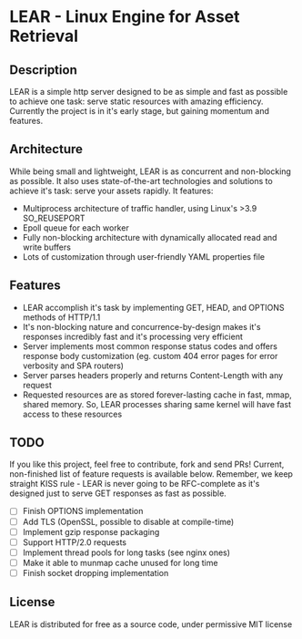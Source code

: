 # LEAR - Linux Engine for Asset Retrieval
## Description
LEAR is a simple http server designed to be as simple and fast as possible to achieve one task:
serve static resources with amazing efficiency. Currently the project is in it's early stage,
but gaining momentum and features.
## Architecture
While being small and lightweight, LEAR is as concurrent and non-blocking as possible.
It also uses state-of-the-art technologies and solutions to achieve it's task: serve your assets
rapidly. It features:
* Multiprocess architecture of traffic handler, using Linux's >3.9 SO_REUSEPORT
* Epoll queue for each worker
* Fully non-blocking architecture with dynamically allocated read and write buffers
* Lots of customization through user-friendly YAML properties file
## Features
* LEAR accomplish it's task by implementing GET, HEAD, and OPTIONS methods of HTTP/1.1 
* It's non-blocking nature and concurrence-by-design makes it's responses incredibly fast and
 it's processing very efficient
* Server implements most common response status codes and offers response body 
customization (eg. custom 404 error pages for error verbosity and SPA routers)
* Server parses headers properly and returns Content-Length with any request
* Requested resources are as stored forever-lasting cache in fast, mmap, shared memory.
So, LEAR processes sharing same kernel will have fast access to these resources

## TODO
If you like this project, feel free to contribute, fork and send PRs! Current, non-finished
list of feature requests is available below. Remember, we keep straight KISS rule - LEAR is
never going to be RFC-complete as it's designed just to serve GET responses as fast
as possible.

- [ ] Finish OPTIONS implementation
- [ ] Add TLS (OpenSSL, possible to disable at compile-time)
- [ ] Implement gzip response packaging
- [ ] Support HTTP/2.0 requests
- [ ] Implement thread pools for long tasks (see nginx ones)
- [ ] Make it able to munmap cache unused for long time
- [ ] Finish socket dropping implementation

## License
LEAR is distributed for free as a source code, under permissive MIT license
